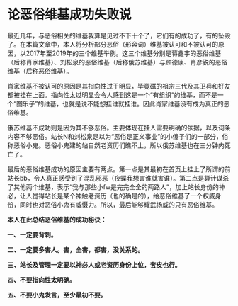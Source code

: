 # 论恶俗维基成功失败说

最近几年，与恶俗相关的维基我算是见过不下十个了，它们有的成功了，有的坠毁了。在本篇文章中，本人将分析部分恶俗（形容词）维基被认可和不被认可的原因，以2017年至2019年的三个维基举例。这三个维基分别是蒋鑫宇的恶俗维基（后称肖家维基）、刘松泉的恶俗维基（后称俄苏维基）与顾德康、肖彦锐的恶俗维基（后称恶俗维基）。

肖家维基不被认可的原因是其指向性过于明显，毕竟磁的祖宗三代及其卫兵和好友都被挂在上面。指向性太过明显会令人感到这是一个“有组织”的维基，而不是一个“图乐子”的维基，也就是说不能想挂谁就挂谁。因此肖家维基没有成为真正的恶俗维基。

俄苏维基不成功则是因为其不够恶俗。主要体现在挂人需要明确的依据，以及词条内容不够恶俗。站长N和刘松泉是以为“恶俗是正义事业”的小傻子们的一部分，俗称恶俗小鬼。恶俗小鬼建的站自然老资历们瞧不上，所以俄苏维基也在三分钟内死亡了。

最后的恶俗维基成功的原因主要有两点。第一点是其最初在首页上挂上了所谓的前站长bb，令人真正感受到了混乱邪恶（夜蝶我想害谁就害谁）。第二点是算计谋杀了其他两个维基，表示“我与那些小fw是完完全全的两路人”，加上站长身份的神必，让人觉得站长是某个神触老资历（也的确是的），给恶俗维基了一个权威身份，同时也对恶俗小鬼有威慑力。所以，最后能够耀武扬威的只有恶俗维基。

**本人在此总结恶俗维基的成功秘诀：**

**一、一定要背刺。**

**二、一定要多害人。害，全害，都害，没关系的。**

**三、站长及管理一定要以神必人或老资历身份上位，套皮也行。**

**四、不要指向性太明确。**

**五、不要小鬼发言，至少最初不要。**
